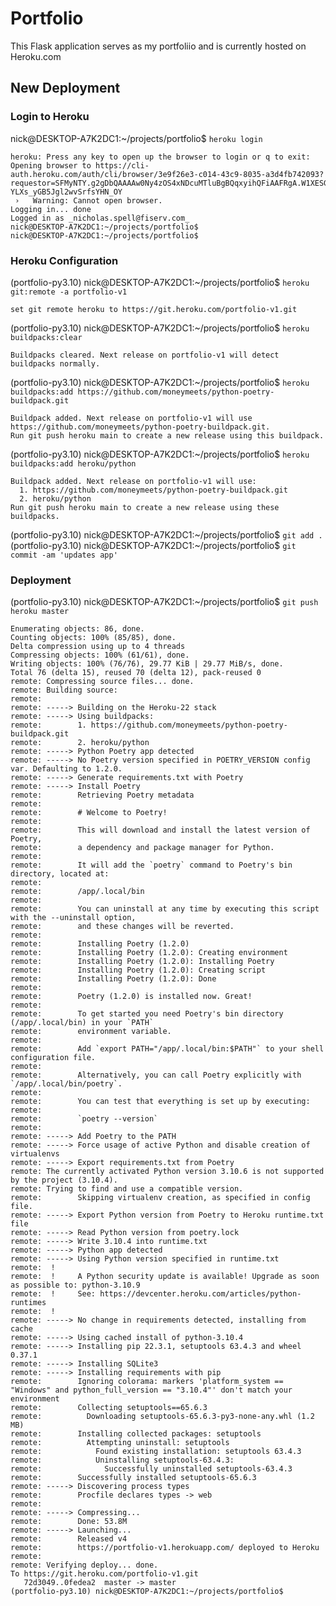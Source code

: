# Portfolio

This Flask application serves as my portfoliio and is currently hosted on Heroku.com


## New Deployment


### Login to Heroku

nick@DESKTOP-A7K2DC1:~/projects/portfolio$ `heroku login`
```
heroku: Press any key to open up the browser to login or q to exit: 
Opening browser to https://cli-auth.heroku.com/auth/cli/browser/3e9f26e3-c014-43c9-8035-a3d4fb742093?requestor=SFMyNTY.g2gDbQAAAAw0Ny4zOS4xNDcuMTluBgBQqxyihQFiAAFRgA.W1XESGkTSiuLy9JNB-YLXs_yGB5Jgl2wvSrfsYHN_OY
 ›   Warning: Cannot open browser.
Logging in... done
Logged in as _nicholas.spell@fiserv.com_
nick@DESKTOP-A7K2DC1:~/projects/portfolio$
nick@DESKTOP-A7K2DC1:~/projects/portfolio$

```
### Heroku Configuration
(portfolio-py3.10) nick@DESKTOP-A7K2DC1:~/projects/portfolio$ `heroku git:remote -a portfolio-v1`
```
set git remote heroku to https://git.heroku.com/portfolio-v1.git
```

(portfolio-py3.10) nick@DESKTOP-A7K2DC1:~/projects/portfolio$ `heroku buildpacks:clear`
```
Buildpacks cleared. Next release on portfolio-v1 will detect buildpacks normally.
```

(portfolio-py3.10) nick@DESKTOP-A7K2DC1:~/projects/portfolio$ `heroku buildpacks:add https://github.com/moneymeets/python-poetry-buildpack.git`
```
Buildpack added. Next release on portfolio-v1 will use https://github.com/moneymeets/python-poetry-buildpack.git.
Run git push heroku main to create a new release using this buildpack.
```
(portfolio-py3.10) nick@DESKTOP-A7K2DC1:~/projects/portfolio$ `heroku buildpacks:add heroku/python`
```
Buildpack added. Next release on portfolio-v1 will use:
  1. https://github.com/moneymeets/python-poetry-buildpack.git
  2. heroku/python
Run git push heroku main to create a new release using these buildpacks.
```
(portfolio-py3.10) nick@DESKTOP-A7K2DC1:~/projects/portfolio$ `git add .`
(portfolio-py3.10) nick@DESKTOP-A7K2DC1:~/projects/portfolio$ `git commit -am 'updates app'`


### Deployment

(portfolio-py3.10) nick@DESKTOP-A7K2DC1:~/projects/portfolio$ `git push heroku master`
```
Enumerating objects: 86, done.
Counting objects: 100% (85/85), done.
Delta compression using up to 4 threads
Compressing objects: 100% (61/61), done.
Writing objects: 100% (76/76), 29.77 KiB | 29.77 MiB/s, done.
Total 76 (delta 15), reused 70 (delta 12), pack-reused 0
remote: Compressing source files... done.
remote: Building source:
remote: 
remote: -----> Building on the Heroku-22 stack
remote: -----> Using buildpacks:
remote:        1. https://github.com/moneymeets/python-poetry-buildpack.git
remote:        2. heroku/python
remote: -----> Python Poetry app detected
remote: -----> No Poetry version specified in POETRY_VERSION config var. Defaulting to 1.2.0.
remote: -----> Generate requirements.txt with Poetry
remote: -----> Install Poetry
remote:        Retrieving Poetry metadata
remote:        
remote:        # Welcome to Poetry!
remote:        
remote:        This will download and install the latest version of Poetry,
remote:        a dependency and package manager for Python.
remote:        
remote:        It will add the `poetry` command to Poetry's bin directory, located at:
remote:        
remote:        /app/.local/bin
remote:        
remote:        You can uninstall at any time by executing this script with the --uninstall option,
remote:        and these changes will be reverted.
remote:        
remote:        Installing Poetry (1.2.0)
remote:        Installing Poetry (1.2.0): Creating environment
remote:        Installing Poetry (1.2.0): Installing Poetry
remote:        Installing Poetry (1.2.0): Creating script
remote:        Installing Poetry (1.2.0): Done
remote:        
remote:        Poetry (1.2.0) is installed now. Great!
remote:        
remote:        To get started you need Poetry's bin directory (/app/.local/bin) in your `PATH`
remote:        environment variable.
remote:        
remote:        Add `export PATH="/app/.local/bin:$PATH"` to your shell configuration file.
remote:        
remote:        Alternatively, you can call Poetry explicitly with `/app/.local/bin/poetry`.
remote:        
remote:        You can test that everything is set up by executing:
remote:        
remote:        `poetry --version`
remote:        
remote: -----> Add Poetry to the PATH
remote: -----> Force usage of active Python and disable creation of virtualenvs
remote: -----> Export requirements.txt from Poetry
remote: The currently activated Python version 3.10.6 is not supported by the project (3.10.4).
remote: Trying to find and use a compatible version. 
remote:        Skipping virtualenv creation, as specified in config file.
remote: -----> Export Python version from Poetry to Heroku runtime.txt file
remote: -----> Read Python version from poetry.lock
remote: -----> Write 3.10.4 into runtime.txt
remote: -----> Python app detected
remote: -----> Using Python version specified in runtime.txt
remote:  !     
remote:  !     A Python security update is available! Upgrade as soon as possible to: python-3.10.9
remote:  !     See: https://devcenter.heroku.com/articles/python-runtimes
remote:  !     
remote: -----> No change in requirements detected, installing from cache
remote: -----> Using cached install of python-3.10.4
remote: -----> Installing pip 22.3.1, setuptools 63.4.3 and wheel 0.37.1
remote: -----> Installing SQLite3
remote: -----> Installing requirements with pip
remote:        Ignoring colorama: markers 'platform_system == "Windows" and python_full_version == "3.10.4"' don't match your environment
remote:        Collecting setuptools==65.6.3
remote:          Downloading setuptools-65.6.3-py3-none-any.whl (1.2 MB)
remote:        Installing collected packages: setuptools
remote:          Attempting uninstall: setuptools
remote:            Found existing installation: setuptools 63.4.3
remote:            Uninstalling setuptools-63.4.3:
remote:              Successfully uninstalled setuptools-63.4.3
remote:        Successfully installed setuptools-65.6.3
remote: -----> Discovering process types
remote:        Procfile declares types -> web
remote: 
remote: -----> Compressing...
remote:        Done: 53.8M
remote: -----> Launching...
remote:        Released v4
remote:        https://portfolio-v1.herokuapp.com/ deployed to Heroku
remote: 
remote: Verifying deploy... done.
To https://git.heroku.com/portfolio-v1.git
   72d3049..0fedea2  master -> master
(portfolio-py3.10) nick@DESKTOP-A7K2DC1:~/projects/portfolio$
```
